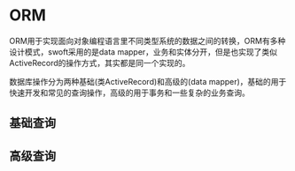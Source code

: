 # ORM

ORM用于实现面向对象编程语言里不同类型系统的数据之间的转换，ORM有多种设计模式，swoft采用的是data mapper，业务和实体分开，但是也实现了类似ActiveRecord的操作方式，其实都是同一个实现的。

数据库操作分为两种基础\(类ActiveRecord\)和高级的\(data mapper\)，基础的用于快速开发和常见的查询操作，高级的用于事务和一些复杂的业务查询。

## 基础查询



## 高级查询




